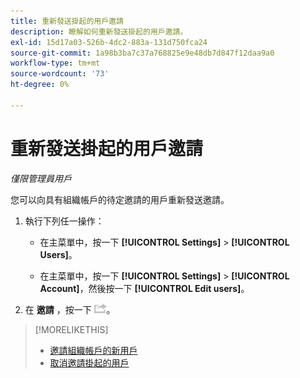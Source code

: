 ```yaml
---
title: 重新發送掛起的用戶邀請
description: 瞭解如何重新發送掛起的用戶邀請。
exl-id: 15d17a03-526b-4dc2-883a-131d750fca24
source-git-commit: 1a98b3ba7c37a768825e9e48db7d847f12daa9a0
workflow-type: tm+mt
source-wordcount: '73'
ht-degree: 0%

---
```


# 重新發送掛起的用戶邀請

*僅限管理員用戶*

您可以向具有組織帳戶的待定邀請的用戶重新發送邀請。

1. 執行下列任一操作：

   * 在主菜單中，按一下 **[!UICONTROL Settings]** > **[!UICONTROL Users]**。

   * 在主菜單中，按一下 **[!UICONTROL Settings]** > **[!UICONTROL Account]**，然後按一下 **[!UICONTROL Edit users]**。

1. 在 **邀請** ，按一下 ![重發](/help/dsp/assets/resend.png)。

>[!MORELIKETHIS]
>
>* [邀請組織帳戶的新用戶](user-invite.md)
>* [取消邀請掛起的用戶](user-uninvite.md)


<!-- >* [Edit User Permissions or Delete a User](user-edit.md) -->
